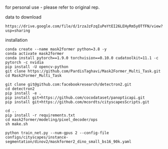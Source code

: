 for personal use - please refer to original rep.

data to download

```https://drive.google.com/file/d/1rzaJzFzqIuPeYtEI26LEHyRm5yOTfFN/view?usp=sharing```

installation

```
conda create --name mask2former python=3.8 -y
conda activate mask2former
conda install pytorch==1.9.0 torchvision==0.10.0 cudatoolkit=11.1 -c pytorch -c nvidia
pip install -U opencv-python
git clone https://github.com/PardisTaghavi/Mask2Former_Multi_Task.git
cd Mask2Former_Multi_Task

git clone git@github.com:facebookresearch/detectron2.git
cd detectron2
pip install -e .
pip install git+https://github.com/cocodataset/panopticapi.git
pip install git+https://github.com/mcordts/cityscapesScripts.git

cd ..
pip install -r requirements.txt
cd mask2former/modeling/pixel_decoder/ops
sh make.sh
```

```
python train_net.py --num-gpus 2 --config-file configs/cityscapes/instance-segmentation/dinov2/maskformer2_dino_small_bs16_90k.yaml 

```

